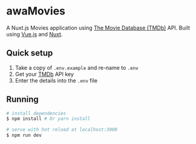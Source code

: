 # awaMovies

A Nuxt.js Movies application using [The Movie Database (TMDb)](https://developers.themoviedb.org/3) API. Built using [Vue.js](https://vuejs.org/) and [Nuxt](https://nuxt.com/).

## Quick setup

1. Take a copy of `.env.example` and re-name to `.env`
2. Get your [TMDb](https://developers.themoviedb.org/3) API key
4. Enter the details into the `.env` file

## Running

``` bash
# install dependencies
$ npm install # Or yarn install

# serve with hot reload at localhost:3000
$ npm run dev
```
